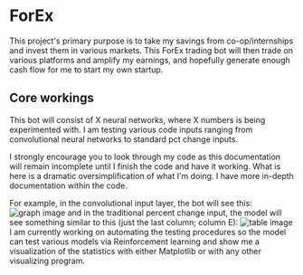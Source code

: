 # ForEx
This project's primary purpose is to take my savings from co-op/internships and invest them in various markets. This ForEx trading bot will then trade on various platforms and amplify my earnings, and hopefully generate enough cash flow for me to start my own startup.

## Core workings
This bot will consist of X neural networks, where X numbers is being experimented with. I am testing various code inputs ranging from convolutional neural networks to standard pct change inputs. 

I strongly encourage you to look through my code as this documentation will remain incomplete until I finish the code and have it working. What is here is a dramatic oversimplification of what I'm doing. I have more in-depth documentation within the code.

For example, in the convolutional input layer, the bot will see this:
![graph image](https://i.imgur.com/03KsW34.png)
and in the traditional percent change input, the model will see something similar to this (just the last column; column E):
![table image](https://i.stack.imgur.com/wvmET.png)
I am currently working on automating the testing procedures so the model can test various models via Reinforcement learning and show me a visualization of the statistics with either Matplotlib or with any other visualizing program.
